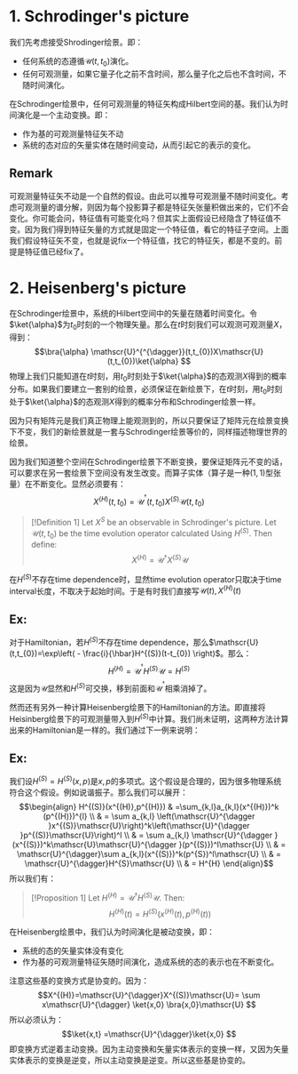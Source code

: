 # 1. Schrodinger's picture

我们先考虑接受Shrodinger绘景。即：
- 任何系统的态遵循$\mathscr{U}(t,t_{0})$演化。
- 任何可观测量，如果它量子化之前不含时间，那么量子化之后也不含时间，不随时间演化。

在Schrodinger绘景中，任何可观测量的特征矢构成Hilbert空间的基。我们认为时间演化是一个主动变换。即：
- 作为基的可观测量特征矢不动
- 系统的态对应的矢量实体在随时间变动，从而引起它的表示的变化。
## Remark
可观测量特征矢不动是一个自然的假设。由此可以推导可观测量不随时间变化。考虑可观测量的谱分解，则因为每个投影算子都是特征矢张量积做出来的，它们不会变化。你可能会问，特征值有可能变化吗？但其实上面假设已经隐含了特征值不变。因为我们得到特征矢量的方式就是固定一个特征值，看它的特征子空间。上面我们假设特征矢不变，也就是说fix一个特征值，找它的特征矢，都是不变的。前提是特征值已经fix了。
# 2. Heisenberg's picture

在Schrodinger绘景中，系统的Hilbert空间中的矢量在随着时间变化。令$\ket{\alpha}$为$t_{0}$时刻的一个物理矢量。那么在$t$时刻我们可以观测可观测量$X$，得到：
$$\bra{\alpha} \mathscr{U}^{^{\dagger}}(t,t_{0})X\mathscr{U}(t,t_{0})\ket{\alpha} $$
物理上我们只能知道在$t$时刻，用$t_{0}$时刻处于$\ket{\alpha}$的态观测$X$得到的概率分布。如果我们要建立一套别的绘景，必须保证在新绘景下，在$t$时刻，用$t_{0}$时刻处于$\ket{\alpha}$的态观测$X$得到的概率分布和Schrodinger绘景一样。

因为只有矩阵元是我们真正物理上能观测到的，所以只要保证了矩阵元在绘景变换下不变，我们的新绘景就是一套与Schrodinger绘景等价的，同样描述物理世界的绘景。

因为我们知道整个空间在Schrodinger绘景下不断变换，要保证矩阵元不变的话，可以要求在另一套绘景下空间没有发生改变。而算子实体（算子是一种$(1,1)$型张量）在不断变化。显然必须要有：
$$X^{(H)}(t,t_{0})=\mathscr{U}^{^{\dagger}}(t,t_{0})X^{(S)}\mathscr{U}(t,t_{0})$$

>[!Definition 1]
>Let $X^{S}$ be an observable in Schrodinger's picture. Let $\mathscr{U}(t,t_{0})$ be the time evolution operator calculated Using $H^{(S)}$. Then define:
>$$X^{(H)}=\mathscr{U}^{\dagger}X^{(S)}\mathscr{U}$$

在$H^{(S)}$不存在time dependence时，显然time evolution operator只取决于time interval长度，不取决于起始时间。于是有时我们直接写$\mathscr{U}(t),X^{(H)}(t)$
## Ex:
对于Hamiltonian，若$H^{(S)}$不存在time dependence，那么$\mathscr{U}(t,t_{0})=\exp\left( - \frac{i}{\hbar}H^{(S)}(t-t_{0}) \right)$。那么：
$$H^{(H)}=\mathscr{U}^{^{\dagger}}H^{(S)}\mathscr{U}=H^{(S)}$$
这是因为$\mathscr{U}$显然和$H^{(S)}$可交换，移到前面和$\mathscr{U}^{^{\dagger}}$相乘消掉了。

然而还有另外一种计算Heisenberg绘景下的Hamiltonian的方法。即直接将Heisinberg绘景下的可观测量带入到$H^{(S)}$中计算。我们尚未证明，这两种方法计算出来的Hamiltonian是一样的。我们通过下一例来说明：

## Ex:
我们设$H^{(S)}=H^{(S)}(x,p)$是$x,p$的多项式。这个假设是合理的，因为很多物理系统符合这个假设。例如说谐振子。那么我们可以展开：
$$\begin{align}
H^{(S)}(x^{(H)},p^{(H)}) & =\sum_{k,l}a_{k,l}(x^{(H)})^k (p^{(H)})^{l} \\
 & = \sum a_{k,l} \left(\mathscr{U}^{\dagger }x^{(S)}\mathscr{U}\right)^k\left(\mathscr{U}^{\dagger }p^{(S)}\mathscr{U}\right)^l \\
 & = \sum a_{k,l} \mathscr{U}^{\dagger }(x^{(S)})^k\mathscr{U}\mathscr{U}^{\dagger }(p^{(S)})^l\mathscr{U} \\
 & = \mathscr{U}^{\dagger}\sum a_{k,l}(x^{(S)})^k(p^{S})^l\mathscr{U} \\
 & = \mathscr{U}^{\dagger}H^{S}\mathscr{U} \\
 & = H^{H}
\end{align}$$
所以我们有：

>[!Proposition 1]
>Let $H^{(H)}=\mathscr{U}^{\dagger}H^{(S)}\mathscr{U}$. Then:
>$$H^{(H)}(t)=H^{(S)}(x^{(H)}(t),p^{(H)}(t))$$


在Heisenberg绘景中，我们认为时间演化是被动变换，即：
- 系统的态的矢量实体没有变化
- 作为基的可观测量特征矢随时间演化，造成系统的态的表示也在不断变化。

注意这些基的变换方式是协变的。因为：
$$X^{(H)}=\mathscr{U}^{\dagger}X^{(S)}\mathscr{U}= \sum x\mathscr{U}^{\dagger} \ket{x,0} \bra{x,0}\mathscr{U} $$
所以必须认为：
$$\ket{x,t} =\mathscr{U}^{\dagger}\ket{x,0} $$
即变换方式逆着主动变换。因为主动变换和矢量实体表示的变换一样，又因为矢量实体表示的变换是逆变，所以主动变换是逆变。所以这些基是协变的。



